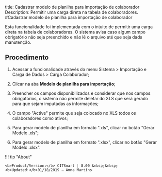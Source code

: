 title: Cadastrar modelo de planilha para importação de colaborador
Description: Permitir uma carga direta na tabela de colaboradores.
#Cadastrar modelo de planilha para importação de colaborador

Esta funcionalidade foi implementada com o intuito de permitir uma carga direta
na tabela de colaboradores. O sistema avisa caso algum campo obrigatório não
seja preenchido e não lê o arquivo até que seja dada manutenção.

Procedimento
----------------

1.  Acessar a funcionalidade através do menu Sistema \> Importação e Carga de
    Dados \> Carga Colaborador;

2.  Clicar na aba **Modelo de planilha para importação**;

3.  Preencher os campos disponibilizados e considerar que nos campos
    obrigatórios, o sistema não permite deletar do XLS que será gerado para que
    sejam imputadas as informações;

4.  O campo "Active" permite que seja colocado no XLS todos os colaboradores
    como ativos;

5.  Para gerar modelo de planilha em formato ".xls", clicar no botão "Gerar
    Modelo .xls";

6.  Para gerar modelo de planilha em formato ".xlsx", clicar no botão "Gerar
    Modelo .xlsx".

    
!!! tip "About"

    <b>Product/Version:</b> CITSmart | 8.00 &nbsp;&nbsp;
    <b>Updated:</b>01/18/2019 – Anna Martins

